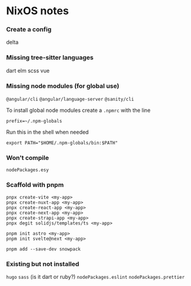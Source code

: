 # NixOS notes

### Create a config
delta

### Missing tree-sitter languages
dart
elm
scss
vue

### Missing node modules (for global use)
`@angular/cli`
`@angular/language-server`
`@sanity/cli`

To install global node modules create a `.npmrc` with the line

```shell
prefix=~/.npm-globals
```

Run this in the shell when needed

```shell
export PATH="$HOME/.npm-globals/bin:$PATH"
```

### Won't compile
`nodePackages.esy`

### Scaffold with pnpm

```shell
pnpx create-vite <my-app>
pnpx create-nuxt-app <my-app>
pnpx create-react-app <my-app>
pnpx create-next-app <my-app>
pnpx create-strapi-app <my-app>
pnpx degit solidjs/templates/ts <my-app>
```

```shell
pnpm init astro <my-app>
pnpm init svelte@next <my-app>
```

```shell
pnpm add --save-dev snowpack
```

### Existing but not installed
`hugo`
`sass` (is it dart or ruby?)
`nodePackages.eslint`
`nodePackages.prettier`
